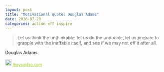 ```yaml
---
layout: post
title: "Motivational quote: Douglas Adams"
date: 2016-07-28
categories: action eff inspire
---
```

> Let us think the unthinkable, let us do the undoable, let us prepare to grapple with the ineffable itself, and see if we may not eff it after all.

Douglas Adams

<span style="z-index:50;font-size:0.9em;"><img src="https://theysaidso.com/branding/theysaidso.png" height="20" width="20" alt="theysaidso.com"/><a href="https://theysaidso.com" title="Powered by quotes from theysaidso.com" style="color: #9fcc25; margin-left: 4px; vertical-align: middle;">theysaidso.com</a></span>
